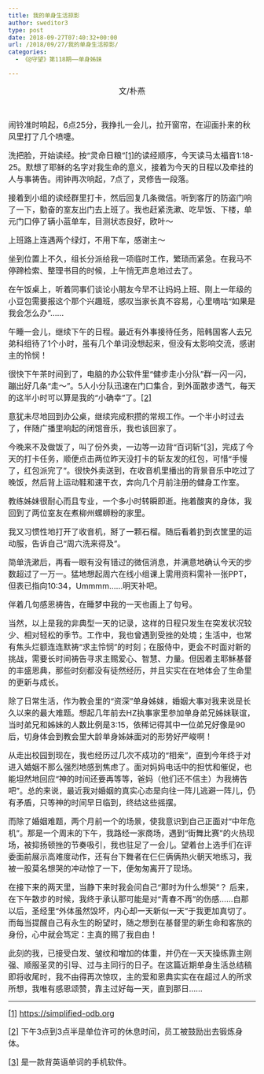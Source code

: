 ```yaml
---
title: 我的单身生活掠影
author: sweditor3
type: post
date: 2018-09-27T07:40:32+00:00
url: /2018/09/27/我的单身生活掠影/
categories:
  - 《@守望》第118期——单身姊妹

---
```

<p style="text-align: center;">
  <span style="font-size: 12pt;">文/朴燕</span>
</p>

&nbsp;

<span style="font-size: 12pt;">闹铃准时响起，6点25分，我挣扎一会儿，拉开窗帘，在迎面扑来的秋风里打了几个喷嚏。</span>

<span style="font-size: 12pt;">洗把脸，开始读经。按“灵命日粮”<a href="#_ftn1" name="_ftnref1">[1]</a>的读经顺序，今天读马太福音1:18-25。默想了耶稣的名字对我生命的意义，接着为今天的日程以及牵挂的人与事祷告。闹钟再次响起，7点了，灵修告一段落。</span>

<span style="font-size: 12pt;">接着到小组的读经群里打卡，然后回复几条微信。听到客厅的防盗门响了一下，勤奋的室友出门去上班了。我也赶紧洗漱、吃早饭、下楼，单元门口停了辆小蓝单车，目测状态良好，欧叶～</span>

<span style="font-size: 12pt;">上班路上连遇两个绿灯，不用下车，感谢主～</span>

<span style="font-size: 12pt;">坐到位置上不久，组长分派给我一项临时工作，繁琐而紧急。在我马不停蹄检索、整理书目的时候，上午悄无声息地过去了。</span>

<span style="font-size: 12pt;">在午饭桌上，听着同事们谈论小朋友今早不让妈妈上班、刚上一年级的小豆包需要报这个那个兴趣班，感叹当家长真不容易，心里嘀咕“如果是我会怎么办”……</span>

<span style="font-size: 12pt;">午睡一会儿，继续下午的日程。最近有外事接待任务，陪韩国客人去兄弟科组待了1个小时，虽有几个单词没想起来，但没有太影响交流，感谢主的怜悯！</span>

<span style="font-size: 12pt;">很快下午茶时间到了，电脑的办公软件里“健步走小分队”群一闪一闪，蹦出好几条“走～”。5人小分队迅速在门口集合，到外面散步透气，每天的这半小时可以算是我的“小确幸”了。<a href="#_ftn2" name="_ftnref2">[2]</a></span>

<span style="font-size: 12pt;">意犹未尽地回到办公桌，继续完成积攒的常规工作。一个半小时过去了，伴随广播里响起的闭馆音乐，我也该回家了。</span>

<span style="font-size: 12pt;">今晚来不及做饭了，叫了份外卖，一边等一边背“百词斩”<a href="#_ftn3" name="_ftnref3">[3]</a>，完成了今天的打卡任务，顺便点击两位昨天没打卡的斩友发的红包，可惜“手慢了，红包派完了”。很快外卖送到，在收音机里播出的背景音乐中吃过了晚饭，然后背上运动鞋和速干衣，奔向几个月前注册的健身工作室。</span>

<span style="font-size: 12pt;">教练姊妹很耐心而且专业，一个多小时转瞬即逝。拖着酸爽的身体，我回到了两位室友在煮柳州螺蛳粉的家里。</span>

<span style="font-size: 12pt;">我又习惯性地打开了收音机，掰了一颗石榴。随后看着扔到衣筐里的运动服，告诉自己“周六洗来得及”。</span>

<span style="font-size: 12pt;">简单洗漱后，再看一眼有没有错过的微信消息，并满意地确认今天的步数超过了一万一。猛地想起周六在线小组课上需用资料需补一张PPT，但表已指向10:34，Ummmm……明天补吧。</span>

<span style="font-size: 12pt;">伴着几句感恩祷告，在睡梦中我的一天也画上了句号。</span>

<span style="font-size: 12pt;">当然，以上是我的非典型一天的记录，这样的日程只发生在突发状况较少、相对轻松的季节。工作中，我也曾遇到受挫的处境；生活中，也常有焦头烂额连连默祷“求主怜悯”的时刻；在服侍中，更会不时面对新的挑战，需要长时间祷告寻求主赐爱心、智慧、力量。但因着主耶稣基督的丰盛恩典，那些时刻都没有徒然经历，并且实实在在地体会了生命里的更新与成长。</span>

<span style="font-size: 12pt;">除了日常生活，作为教会里的“资深”单身姊妹，婚姻大事对我来说是长久以来的最大难题。想起几年前去HZ执事家里参加单身弟兄姊妹联谊，当时弟兄和姊妹的人数比例是3:15，依稀记得其中一位弟兄好像是90后，切身体会到教会里大龄单身姊妹面对的形势好严峻啊！</span>

<span style="font-size: 12pt;">从走出校园到现在，我也经历过几次不成功的“相亲”，直到今年终于对进入婚姻不那么强烈地感到焦虑了。面对妈妈电话中的担忧和催促，也能坦然地回应“神的时间还要再等等，爸妈（他们还不信主）为我祷告吧”。总的来说，最近我对婚姻的真实心态是向往一阵儿逃避一阵儿，仍有矛盾，只等神的时间早日临到，终结这些摇摆。</span>

<span style="font-size: 12pt;">而除了婚姻难题，两个月前一个的场景，使我意识到自己正面对“中年危机”。那是一个周末的下午，我路经一家商场，遇到“街舞比赛”的火热现场，被抑扬顿挫的节奏吸引，我也驻足了一会儿。望着台上选手们在评委面前展示高难度动作，还有台下舞者在仨仨俩俩热火朝天地练习，我被一股莫名想哭的冲动惊了一下，便匆匆离开了现场。</span>

<span style="font-size: 12pt;">在接下来的两天里，当静下来时我会问自己“那时为什么想哭”？ 后来，在下午散步的时候，我终于承认那可能是对“青春不再”的伤感……自那以后，圣经里“外体虽然毁坏，内心却一天新似一天”于我更加真切了。而每当提醒自己有永生的盼望时，随之想到在基督里的新生命和客旅的身份，心中就会笃定：主真的赐了我自由！</span>

<span style="font-size: 12pt;">此刻的我，已接受白发、皱纹和增加的体重，并仍在一天天操练靠主刚强、顺服圣灵的引导、过与主同行的日子。在这篇近期单身生活总结稿即将收尾时，我不由得再次惊叹，主的爱和恩典实实在在超过人的所求所想，我唯有感恩颂赞，靠主过好每一天，直到那日……</span>

* * *

<span style="font-size: 12pt;"><a href="#_ftnref1" name="_ftn1">[1]</a> https://simplified-odb.org</span>

<span style="font-size: 12pt;"><a href="#_ftnref2" name="_ftn2">[2]</a> 下午3点到3点半是单位许可的休息时间，员工被鼓励出去锻炼身体。</span>

<span style="font-size: 12pt;"><a href="#_ftnref3" name="_ftn3">[3]</a> 是一款背英语单词的手机软件。</span>
